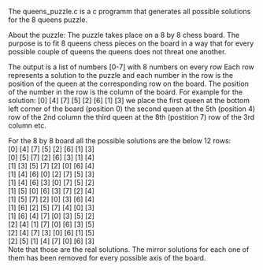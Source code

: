 The queens_puzzle.c is a c programm that generates all possible solutions for the 8 queens puzzle.

About the puzzle:
The puzzle takes place on a 8 by 8 chess board.
The purpose is to fit 8 queens chess pieces on the board in a way that for every possible
couple of queens the queens does not threat one another.

The output is a list of numbers [0-7] with 8 numbers on every row
Each row represents a solution to the puzzle
and each number in the row is the position of the queen at the corresponding row on the board.
The position of the number in the row is the column of the board.
For example for the solution: [0] [4] [7] [5] [2] [6] [1] [3] we place
the first queen at the bottom left corner of the board (position 0)
the second queen at the 5th (position 4) row of the 2nd column
the third queen at the 8th (postition 7) row of the 3rd column etc.

For the 8 by 8 board all the possible solutions are the below 12 rows:  
[0] [4] [7] [5] [2] [6] [1] [3]  
[0] [5] [7] [2] [6] [3] [1] [4]   
[1] [3] [5] [7] [2] [0] [6] [4]   
[1] [4] [6] [0] [2] [7] [5] [3]  
[1] [4] [6] [3] [0] [7] [5] [2]  
[1] [5] [0] [6] [3] [7] [2] [4]  
[1] [5] [7] [2] [0] [3] [6] [4]  
[1] [6] [2] [5] [7] [4] [0] [3]  
[1] [6] [4] [7] [0] [3] [5] [2]  
[2] [4] [1] [7] [0] [6] [3] [5]  
[2] [4] [7] [3] [0] [6] [1] [5]  
[2] [5] [1] [4] [7] [0] [6] [3]  
Note that those are the real solutions. 
The mirror solutions for each one of them has been removed for every possible axis of the board.